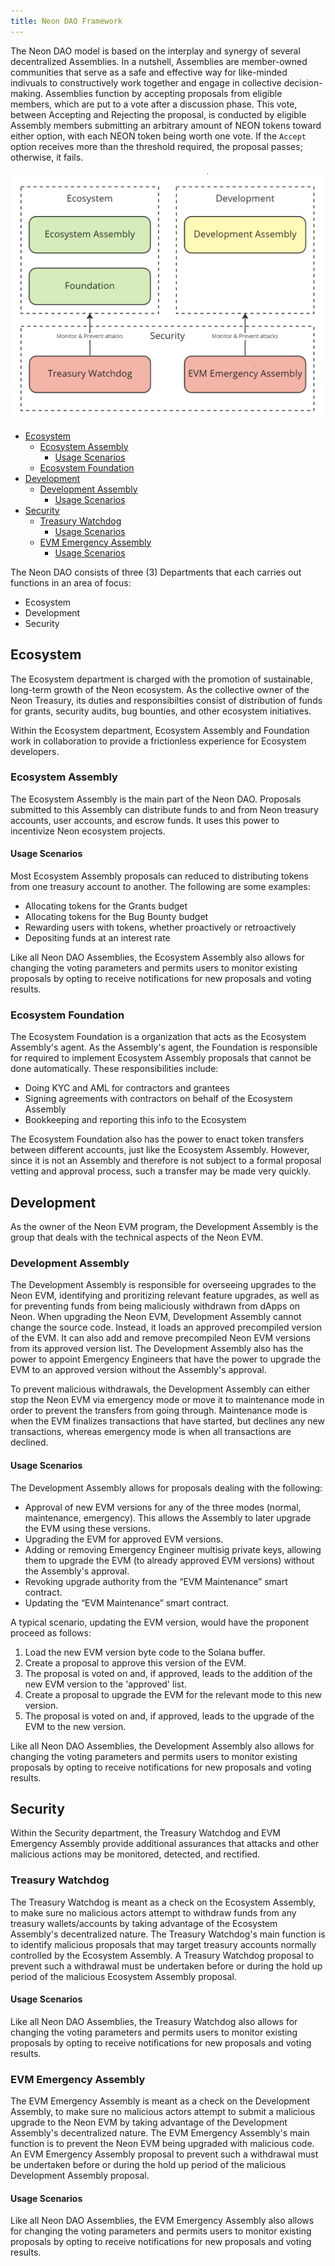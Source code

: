```yaml
---
title: Neon DAO Framework
---
```


The Neon DAO model is based on the interplay and synergy of several decentralized Assemblies. In a nutshell, Assemblies are member-owned communities that serve as a safe and effective way for like-minded indivuals to constructively work together and engage in collective decision-making. Assemblies function by accepting proposals from eligible members, which are put to a vote after a discussion phase. This vote, between Accepting and Rejecting the proposal, is conducted by eligible Assembly members submitting an arbitrary amount of NEON tokens toward either option, with each NEON token being worth one vote. If the `Accept` option receives more than the threshold required, the proposal passes; otherwise, it fails.

![](img/dao_organization.png)

- [Ecosystem](#ecosystem)
  - [Ecosystem Assembly](#ecosystem-assembly)
    - [Usage Scenarios](#usage-scenarios)
  - [Ecosystem Foundation](#ecosystem-foundation)
- [Development](#development)
  - [Development Assembly](#development-assembly)
    - [Usage Scenarios](#usage-scenarios-1)
- [Security](#security)
  - [Treasury Watchdog](#treasury-watchdog)
    - [Usage Scenarios](#usage-scenarios-2)
  - [EVM Emergency Assembly](#evm-emergency-assembly)
    - [Usage Scenarios](#usage-scenarios-3)

The Neon DAO consists of three (3) Departments that each carries out functions in an area of focus:
- Ecosystem
- Development
- Security

## Ecosystem

The Ecosystem department is charged with the promotion of sustainable, long-term growth of the Neon ecosystem. As the collective owner of the Neon Treasury, its duties and responsibilties consist of distribution of funds for grants, security audits, bug bounties, and other ecosystem initiatives.

Within the Ecosystem department, Ecosystem Assembly and Foundation work in collaboration to provide a frictionless experience for Ecosystem developers. 

### Ecosystem Assembly

The Ecosystem Assembly is the main part of the Neon DAO. Proposals submitted to this Assembly can distribute funds to and from Neon treasury accounts, user accounts, and escrow funds. It uses this power to incentivize Neon ecosystem projects.

#### Usage Scenarios
Most Ecosystem Assembly proposals can reduced to distributing tokens from one treasury account to another. The following are some examples:
* Allocating tokens for the Grants budget
* Allocating tokens for the Bug Bounty budget
* Rewarding users with tokens, whether proactively or retroactively
* Depositing funds at an interest rate

Like all Neon DAO Assemblies, the Ecosystem Assembly also allows for changing the voting parameters and permits users to monitor existing proposals by opting to receive notifications for new proposals and voting results.

### Ecosystem Foundation
The Ecosystem Foundation is a organization that acts as the Ecosystem Assembly's agent. As the Assembly's agent, the Foundation is responsible for required to implement Ecosystem Assembly proposals that cannot be done automatically. These responsibilities include:
* Doing KYC and AML for contractors and grantees
* Signing agreements with contractors on behalf of the Ecosystem Assembly
* Bookkeeping and reporting this info to the Ecosystem 

The Ecosystem Foundation also has the power to enact token transfers between different accounts, just like the Ecosystem Assembly. However, since it is not an Assembly and therefore is not subject to a formal proposal vetting and approval process, such a transfer may be made very quickly.

## Development
As the owner of the Neon EVM program, the Development Assembly is the group that deals with the technical aspects of the Neon EVM.

### Development Assembly

The Development Assembly is responsible for overseeing upgrades to the Neon EVM, identifying and proritizing relevant feature upgrades, as well as for preventing funds from being maliciously withdrawn from dApps on Neon. When upgrading the Neon EVM, Development Assembly cannot change the source code. Instead, it loads an approved precompiled version of the EVM. It can also add and remove precompiled Neon EVM versions from its approved version list. The Development Assembly also has the power to appoint Emergency Engineers that have the power to upgrade the EVM to an approved version without the Assembly's approval.

To prevent malicious withdrawals, the Development Assembly can either stop the Neon EVM via emergency mode or move it to maintenance mode in order to prevent the transfers from going through. Maintenance mode is when the EVM finalizes transactions that have started, but declines any new transactions, whereas emergency mode is when all transactions are declined.

#### Usage Scenarios
The Development Assembly allows for proposals dealing with the following:
* Approval of new EVM versions for any of the three modes (normal, maintenance, emergency). This allows the Assembly to later upgrade the EVM using these versions.
* Upgrading the EVM for approved EVM versions.
* Adding or removing Emergency Engineer multisig private keys, allowing them to upgrade the EVM (to already approved EVM versions) without the Assembly's approval.
* Revoking upgrade authority from the “EVM Maintenance” smart contract.
* Updating the “EVM Maintenance” smart contract.

A typical scenario, updating the EVM version, would have the proponent proceed as follows:
1. Load the new EVM version byte code to the Solana buffer.
2. Create a proposal to approve this version of the EVM.
3. The proposal is voted on and, if approved, leads to the addition of the new EVM version to the 'approved' list.
4. Create a proposal to upgrade the EVM for the relevant mode to this new version.
5. The proposal is voted on and, if approved, leads to the upgrade of the EVM to the new version.

Like all Neon DAO Assemblies, the Development Assembly also allows for changing the voting parameters and permits users to monitor existing proposals by opting to receive notifications for new proposals and voting results.

## Security

Within the Security department, the Treasury Watchdog and EVM Emergency Assembly provide additional assurances that attacks and other malicious actions may be monitored, detected, and rectified.

### Treasury Watchdog

The Treasury Watchdog is meant as a check on the Ecosystem Assembly, to make sure no malicious actors attempt to withdraw funds from any treasury wallets/accounts by taking advantage of the Ecosystem Assembly's decentralized nature. The Treasury Watchdog's main function is to identify malicious proposals that may target treasury accounts normally controlled by the Ecosystem Assembly. A Treasury Watchdog proposal to prevent such a withdrawal must be undertaken before or during the hold up period of the malicious Ecosystem Assembly proposal.

#### Usage Scenarios
Like all Neon DAO Assemblies, the Treasury Watchdog also allows for changing the voting parameters and permits users to monitor existing proposals by opting to receive notifications for new proposals and voting results.

### EVM Emergency Assembly
The EVM Emergency Assembly is meant as a check on the Development Assembly, to make sure no malicious actors attempt to submit a malicious upgrade to the Neon EVM by taking advantage of the Development Assembly's decentralized nature. The EVM Emergency Assembly's main function is to prevent the Neon EVM being upgraded with malicious code. An EVM Emergency Assembly proposal to prevent such a withdrawal must be undertaken before or during the hold up period of the malicious Development Assembly proposal.

#### Usage Scenarios
Like all Neon DAO Assemblies, the EVM Emergency Assembly also allows for changing the voting parameters and permits users to monitor existing proposals by opting to receive notifications for new proposals and voting results.

<!-- ## Grants Assembly

The Grants Assembly controls the Grants Treasury, which is used to distribute grants and rewards for a variety of community initiatives. These funds are deposited in an escrow account and subsequently released to the relevant grantees.

This Assembly works closely with the Bug Bounty Committee, in that it enables the distribution of rewards to white-hat hackers who found vulnerabilities in the Neon EVM, as determined by the members of the Bug Bounty Committee. This Bug Bounty Committee has its own budget which is separate from the Grants Treasury.

### Usage Scenarios
Most usage scenarios of the Grants Assembly involve a prospective grantee petitioning for funds, according to the following steps:
1. The grantee creates a proposal for the Assembly to:
    1. Sign an offer, with a link to the offer included in the proposal,
    2. Create Escrow accounts, and
    3. Transfer tokens from Treasury accounts to the Escrow accounts.
2. The Assembly's Grants Manager adds information about the Escrow accounts to the Initiative Board.
3. The grantee now creates a proposal to get money from Escrow for work they did or for achieving some milestone.
4. Alternatively, the Grants Manager can create a proposal to revert money from the Escrow Account back to the Budget if the Grantee isn’t able to finish their work.

Like all Neon DAO Assemblies, the Grants Assembly also allows for changing the voting parameters and permits users to monitor existing proposals by opting to receive notifications for new proposals and voting results. -->

<!-- ## Bug Bounty Committee

The Bug Bounty Committee, while not strictly a decentralized Assembly, is a critical component of Neon's governance structure. This committee, the members of which are limited to people invited by the Neon team, vote on the distribution of funds from the Bug Bounty Budget to deserving hackers who discover vulnerabilities in the Neon EVM. The funds themselves are released by the Grants Assembly. -->


